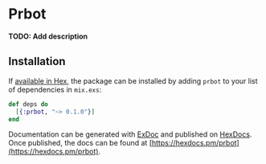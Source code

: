 # Prbot

**TODO: Add description**

## Installation

If [available in Hex](https://hex.pm/docs/publish), the package can be installed
by adding `prbot` to your list of dependencies in `mix.exs`:

```elixir
def deps do
  [{:prbot, "~> 0.1.0"}]
end
```

Documentation can be generated with [ExDoc](https://github.com/elixir-lang/ex_doc)
and published on [HexDocs](https://hexdocs.pm). Once published, the docs can
be found at [https://hexdocs.pm/prbot](https://hexdocs.pm/prbot).

